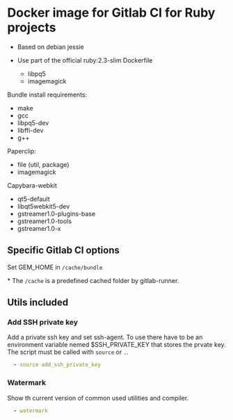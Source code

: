 # Docker image for Gitlab CI for Ruby projects

* Based on debian jessie
* Use part of the official ruby:2.3-slim Dockerfile

    - libpq5
    - imagemagick

Bundle install requirements:

- make
- gcc
- libpq5-dev
- libffi-dev
- g++


Paperclip:
 - file (util, package)
 - imagemagick

Capybara-webkit
- qt5-default
- libqt5webkit5-dev
- gstreamer1.0-plugins-base
- gstreamer1.0-tools
- gstreamer1.0-x

## Specific Gitlab CI options

Set GEM_HOME in `/cache/bundle`

\* The `/cache` is a predefined cached folder by gitlab-runner.

## Utils included

### Add SSH private key

Add a private ssh key and set ssh-agent. To use there have to be an environment variable
nemed $SSH_PRIVATE_KEY that stores the prvate key. The script must be called with
`source` or `.`.

```yml
  - source add_ssh_private_key
```

### Watermark

Show th current version of common used utilities and compiler.

```yml
  - watermark
```
